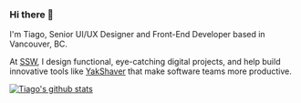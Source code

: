 ### Hi there 👋

I'm Tiago, Senior UI/UX Designer and Front-End Developer based in Vancouver, BC.  

At [SSW](https://www.ssw.com.au), I design functional, eye-catching digital projects, and help build innovative tools like [YakShaver](https://yakshaver.ai) that make software teams more productive.

[![Tiago's github stats](https://github-readme-stats.vercel.app/api?username=tiagov8)](https://github.com/tiagov8/github-readme-stats)
